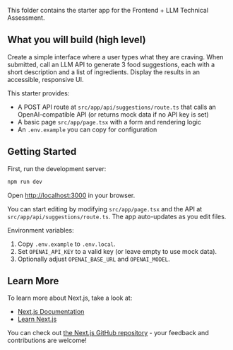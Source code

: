 This folder contains the starter app for the Frontend + LLM Technical Assessment.

## What you will build (high level)

Create a simple interface where a user types what they are craving. When submitted, call an LLM API to generate 3 food suggestions, each with a short description and a list of ingredients. Display the results in an accessible, responsive UI.

This starter provides:
- A POST API route at `src/app/api/suggestions/route.ts` that calls an OpenAI-compatible API (or returns mock data if no API key is set)
- A basic page `src/app/page.tsx` with a form and rendering logic
- An `.env.example` you can copy for configuration

## Getting Started

First, run the development server:

```bash
npm run dev
```

Open [http://localhost:3000](http://localhost:3000) in your browser.

You can start editing by modifying `src/app/page.tsx` and the API at `src/app/api/suggestions/route.ts`. The app auto-updates as you edit files.

Environment variables:

1) Copy `.env.example` to `.env.local`.
2) Set `OPENAI_API_KEY` to a valid key (or leave empty to use mock data).
3) Optionally adjust `OPENAI_BASE_URL` and `OPENAI_MODEL`.

## Learn More

To learn more about Next.js, take a look at:

- [Next.js Documentation](https://nextjs.org/docs)
- [Learn Next.js](https://nextjs.org/learn)

You can check out [the Next.js GitHub repository](https://github.com/vercel/next.js) - your feedback and contributions are welcome!


